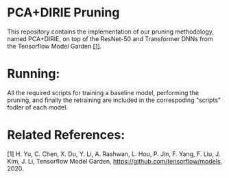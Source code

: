 # PCA+DIRIE Pruning
This repository contains the implementation of our pruning methodology, named PCA+DIRIE, on top of the ResNet-50 and Transformer DNNs from the Tensorflow Model Garden [[1]](#1).

# Running:
All the required scripts for training a baseline model, performing the pruning, and finally the retraining are included in the correspoding "scripts" fodler of each model.

# Related References:
<a id="1">[1]</a> 
H. Yu, C. Chen, X. Du, Y. Li, A. Rashwan, L. Hou, P. Jin, F. Yang, F. Liu, J. Kim, J. Li, Tensorflow Model Garden, https://github.com/tensorflow/models, 2020.
